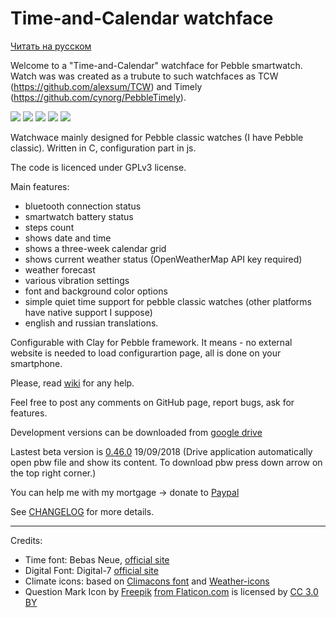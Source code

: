 # Time-and-Calendar watchface
[Читать на русском](https://github.com/UnnamedHero/pebble-watchface-time-and-calendar/blob/master/README_RU.md)

Welcome to a "Time-and-Calendar" watchface for Pebble smartwatch. Watch was was created as a trubute to such watchfaces as TCW (https://github.com/alexsum/TCW) and Timely (https://github.com/cynorg/PebbleTimely). 

![][screen1]
![][screen2]
![][screen3]
![][screen4]
![][screen5]

[screen1]: https://github.com/UnnamedHero/pebble-watchface-time-and-calendar/raw/gh-pages/screenshots/pebble_screenshot_2017-09-24_00-46-40.png

[screen2]: https://github.com/UnnamedHero/pebble-watchface-time-and-calendar/raw/gh-pages/screenshots/pebble_screenshot_2017-09-24_00-55-22.png

[screen3]: https://github.com/UnnamedHero/pebble-watchface-time-and-calendar/raw/gh-pages/screenshots/pebble_screenshot_2017-09-24_00-55-32.png

[screen4]: https://github.com/UnnamedHero/pebble-watchface-time-and-calendar/raw/gh-pages/screenshots/screenshot_20170923-121932.png

[screen5]: https://github.com/UnnamedHero/pebble-watchface-time-and-calendar/blob/gh-pages/screenshots/screenshot_20170923-121938.png


Watchwace mainly designed for Pebble classic watches (I have Pebble classic). Written in C, configuration part in js.

The code is licenced under GPLv3 license. 

Main features:
- bluetooth connection status
- smartwatch battery status
- steps count
- shows date and time
- shows a three-week calendar grid
- shows current weather status (OpenWeatherMap API key required)
- weather forecast
- various vibration settings
- font and background color options
- simple quiet time support for pebble classic watches (other platforms have native support I suppose)
- english and russian translations.

Configurable with Clay for Pebble framework. It means - no external website is needed to load configurartion page, all is done on your smartphone.

Please, read [wiki](https://github.com/UnnamedHero/pebble-watchface-time-and-calendar/wiki) for any help.

Feel free to post any comments on GitHub page, report bugs, ask for features.

Development versions can be downloaded from [google drive](https://drive.google.com/open?id=0B9g5sjcPqSJfRXpMUFE3Y2c1RGs)

Lastest beta version is [0.46.0](https://drive.google.com/open?id=1p0Y_BbVcsSCHyTZ2DFGzp7AqwSAY4MOP) 19/09/2018 (Drive application automatically open pbw file and show its content. To download pbw press down arrow on the top right corner.)

You can help me with my mortgage -> donate to [Paypal](https://www.paypal.me/eugenemikhaylov)

See [CHANGELOG](https://github.com/UnnamedHero/pebble-watchface-time-and-calendar/blob/master/CHANGELOG.md) for more details.

---

Credits:
- Time font: Bebas Neue, [official site](http://www.fontfabric.com/bebas-neue/)
- Digital Font: Digital-7 [official site](http://www.styleseven.com/php/get_product.php?product=Digital-7)
- Climate icons: based on [Climacons font](https://github.com/christiannaths/Climacons-Font) and [Weather-icons](https://github.com/erikflowers/weather-icons)
- Question Mark Icon by [Freepik](http://www.freepik.com) [from Flaticon.com](https://www.flaticon.com/) is licensed by [CC 3.0 BY](http://creativecommons.org/licenses/by/3.0/)